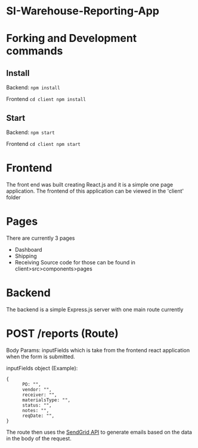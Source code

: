 # SI-Warehouse-Reporting-App

# Forking and Development commands 
## Install
Backend: 
```npm install``` 

Frontend
```cd client npm install ```
## Start 
Backend: 
```npm start``` 

Frontend
```cd client npm start```


# Frontend
The front end was built creating React.js and it is a simple one page application. 
The frontend of this application can be viewed in the 'client' folder
# Pages 
There are currently 3 pages 
- Dashboard 
- Shipping 
- Receiving
Source code for those can be found in client>src>components>pages 

# Backend 
The backend is a simple Express.js server with one main route currently 

# POST /reports (Route)

Body Params: inputFields which is take from the frontend react application when the form is submitted. 

inputFields object (Example): 
```
{
      PO: "",
      vendor: "",
      receiver: "",
      materialsType: "",
      status: "",
      notes: "",
      reqDate: "",
}
```

The route then uses the [SendGrid API](https://sendgrid.com/docs/for-developers/sending-email/api-getting-started/) to generate emails based on the data in the body of the request.









